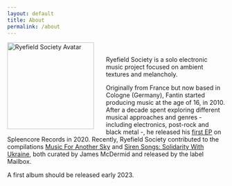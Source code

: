 ```yaml
---
layout: default
title: About
permalink: /about
---
```


<img class="circular-square" src="{{ site.avatar }}"
    alt="Ryefield Society Avatar"
    style = "float: left; padding-right: 2em;"
    height=200px /><br/>

Ryefield Society is a solo electronic music project focused on ambient textures and melancholy. 

Originally from France but now based in Cologne (Germany), Fantin started producing music at the age of 16, in 2010. After a decade spent exploring different musical approaches and genres - including electronics, post-rock and black metal -, he released his <a href='https://ryefieldsociety.com/release/the-alternative-path-of-abstraction'>first EP</a> on Spleencore Records in 2020. 
Recently, Ryefield Society contributed to the compilations <a href='https://ryefieldsociety.com/release/home-outside'>Music For Another Sky</a> and <a href='https://mailbox-label.bandcamp.com/album/siren-songs-solidarity-with-ukraine'>Siren Songs: Solidarity With Ukraine</a>, both curated by James McDermid and released by the label Mailbox. 

A first album should be released early 2023.